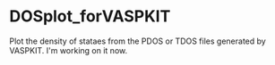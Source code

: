 # DOSplot_forVASPKIT
Plot the density of stataes from the PDOS or TDOS files generated by VASPKIT. I'm working on it now.
